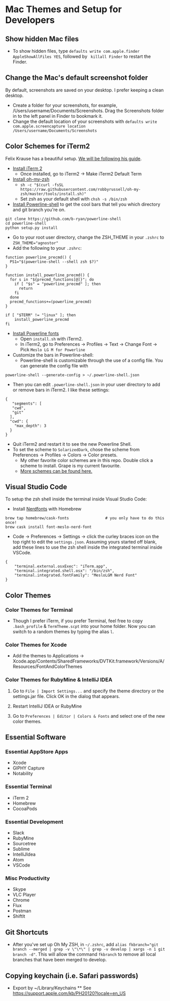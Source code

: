 # Mac Themes and Setup for Developers

## Show hidden Mac files
* To show hidden files, type `defaults write com.apple.finder AppleShowAllFiles YES`, followed by ` killall Finder` to restart the Finder.

## Change the Mac's default screenshot folder
By default, screenshots are saved on your desktop. I prefer keeping a clean desktop.
* Create a folder for your screenshots, for example, /Users/username/Documents/Screenshots. Drag the Screenshots folder in to the left panel in Finder to bookmark it.
* Change the default location of your screenshots with `defaults write com.apple.screencapture location /Users/username/Documents/Screenshots`

## Color Schemes for iTerm2
Felix Krause has a beautiful setup. [We will be following his guide](https://github.com/KrauseFx/what-terminal-is-felix-using). 

* [Install iTerm 2](https://www.google.ca/url?sa=t&rct=j&q=&esrc=s&source=web&cd=1&cad=rja&uact=8&ved=0ahUKEwjd1qSE7NPZAhVn5IMKHUvhDbYQFggpMAA&url=https%3A%2F%2Fwww.iterm2.com%2F&usg=AOvVaw1Yj_9jTyrGNrAOhT8FsuYl)
	* Once installed, go to iTerm2 -> Make iTerm2 Default Term
* [Install oh-my-zsh](https://github.com/robbyrussell/oh-my-zsh)
	* `sh -c "$(curl -fsSL https://raw.githubusercontent.com/robbyrussell/oh-my-zsh/master/tools/install.sh)"`
	* Set zsh as your default shell with `chsh -s /bin/zsh`
* [Install Powerline-shell](https://github.com/b-ryan/powerline-shell) to get the cool bars that tell you which directory and git branch you're on.


```
git clone https://github.com/b-ryan/powerline-shell
cd powerline-shell
python setup.py install
```

* Go to your root user directory, change the ZSH_THEME in your `.zshrc` to `ZSH_THEME="agnostor"`
* Add the following to your `.zshrc`:

```
function powerline_precmd() {
  PS1="$(powerline-shell --shell zsh $?)"
}

function install_powerline_precmd() {
  for s in "${precmd_functions[@]}"; do
    if [ "$s" = "powerline_precmd" ]; then
      return
    fi
  done
  precmd_functions+=(powerline_precmd)
}

if [ "$TERM" != "linux" ]; then
    install_powerline_precmd
fi
```

* [Install Powerline fonts](https://github.com/powerline/fonts)
	* Open `install.sh` with iTerm2.
	* In iTerm2, go to Preferences -> Profiles -> Text -> Change Font -> Pick `Meslo LG M for Powerline`
* Customize the bars in Powerline-shell:
	* Powerline-shell is customizable through the use of a config file. You can generate the config file with
```
powerline-shell --generate-config > ~/.powerline-shell.json
```

* Then you can edit `.powerline-shell.json` in your user directory to add or remove bars in iTerm2. I like these settings:

```
{
   "segments": [
   "cwd",
   "git"
  ],
  "cwd": {
    "max_depth": 3
  }
}
```
* Quit iTerm2 and restart it to see the new Powerline Shell.
* To set the scheme to `SolarizedDark`, chose the scheme from Preferences -> Profiles -> Colors -> Color presets.
	* My other favorite color schemes are in this repo. Double click a scheme to install. Grape is my current favourite.
	* [More schemes can be found here.](https://github.com/mbadolato/iTerm2-Color-Schemes)

## Visual Studio Code
To setup the zsh shell inside the terminal inside Visual Studio Code:
* Install [Nerdfonts](https://github.com/Homebrew/homebrew-cask-fonts) with Homebrew
```
brew tap homebrew/cask-fonts                # you only have to do this once!
brew cask install font-meslo-nerd-font
```
* Code -> Preferences -> Settings -> click the curley braces icon on the top right to edit the `settings.json`. Assuming yours started off blank, add these lines to use the zsh shell inside the integrated terminal inside VSCode.
```
{
    "terminal.external.osxExec": "iTerm.app",
    "terminal.integrated.shell.osx": "/bin/zsh",
    "terminal.integrated.fontFamily": "MesloLGM Nerd Font"
}
```

### 

## Color Themes

### Color Themes for Terminal
* Though I prefer iTerm, if you prefer Terminal, feel free to copy `.bash_profile` & `TermTheme.scpt` into your home folder. Now you can switch to a random themes by typing the alias `l`.

### Color Themes for Xcode
* Add the themes to Applications -> Xcode.app/Contents/SharedFrameworks/DVTKit.framework/Versions/A/Resources/FontAndColorThemes

### Color Themes for RubyMine & IntelliJ IDEA
1. Go to `File | Import Settings...` and specify the theme directory or the settings.jar file. Click OK in the dialog that appears.

2. Restart IntelliJ IDEA or RubyMine

3. Go to `Preferences | Editor | Colors & Fonts` and select one of the new color themes.

## Essential Software

### Essential AppStore Apps
* Xcode
* GIPHY Capture 
* Notability

### Essential Terminal
* iTerm 2
* Homebrew
* CocoaPods

### Essential Development
* Slack
* RubyMine
* Sourcetree
* Sublime
* IntelliJIdea
* Atom
* VSCode

### Misc Productivity
* Skype
* VLC Player
* Chrome
* Flux
* Postman
* ShiftIt

## Git Shortcuts
* After you've set up Oh My ZSH, in `~/.zshrc`, add
`alias fkbranch="git branch --merged | grep -v \"\*\" | grep -v develop | xargs -n 1 git branch -d"`.
This will allow the command `fkbranch` to remove all local branches that have been merged to develop.

## Copying keychain (i.e. Safari passwords)
* Export by ~/Library/Keychains
** See https://support.apple.com/kb/PH20120?locale=en_US
